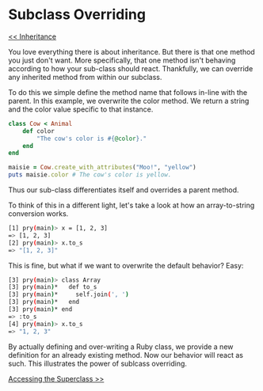Subclass Overriding
===================

[<< Inheritance](https://github.com/KLVTZ/Ruby-Essentials/blob/master/notes/Chapter_06:%20Classes/10.inheritance.md)

You love everything there is about inheritance. But there is that one method you
just don't want. More specifically, that one method isn't behaving according to
how your sub-class should react. Thankfully, we can override any inherited
method from within our subclass.

To do this we simple define the method name that follows in-line with the
parent. In this example, we overwrite the color method. We return a string and
the color value specific to that instance.

```ruby
class Cow < Animal
	def color
		"The cow's color is #{@color}."
	end
end

maisie = Cow.create_with_attributes("Moo!", "yellow")
puts maisie.color # The cow's color is yellow.
```

Thus our sub-class differentiates itself and overrides a parent method.

To think of this in a different light, let's take a look at how an
array-to-string conversion works. 

```bash
[1] pry(main)> x = [1, 2, 3]
=> [1, 2, 3]
[2] pry(main)> x.to_s
=> "[1, 2, 3]"
```

This is fine, but what if we want to overwrite the default behavior? Easy:

```bash
[3] pry(main)> class Array
[3] pry(main)*   def to_s
[3] pry(main)*     self.join(', ')
[3] pry(main)*   end  
[3] pry(main)* end  
=> :to_s
[4] pry(main)> x.to_s
=> "1, 2, 3"
```

By actually defining and over-writing a Ruby class, we provide a new definition
for an already existing method. Now our behavior will react as such. This
illustrates the power of sublcass overriding.

[Accessing the Superclass >>](https://github.com/KLVTZ/Ruby-Essentials/blob/master/notes/Chapter_06:%20Classes/12.accessing_the_superclass.md)
